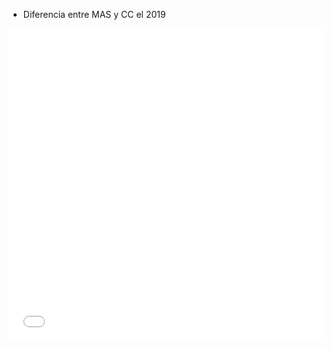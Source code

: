 * Diferencia entre MAS y CC el 2019
<iframe src="Ejemplos/z038_carto_map_mas_cc.html"
    sandbox="allow-same-origin allow-scripts"
    width="100%"
    height="500"
    scrolling="no"
    seamless="seamless"
    frameborder="0">
</iframe>
